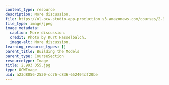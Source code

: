 ```yaml
---
content_type: resource
description: More discussion.
file: https://ol-ocw-studio-app-production.s3.amazonaws.com/courses/2-993-special-topics-in-mechanical-engineering-the-art-and-science-of-boat-design-january-iap-2007/a23d80562530cc76c836652404df20be_2993055.jpg
file_type: image/jpeg
image_metadata:
  caption: More discussion.
  credit: Photo by Kurt Hasselbalch.
  image-alt: More discussion.
learning_resource_types: []
parent_title: Building the Models
parent_type: CourseSection
resourcetype: Image
title: 2.993 055.jpg
type: OCWImage
uid: a23d8056-2530-cc76-c836-652404df20be
---
```

